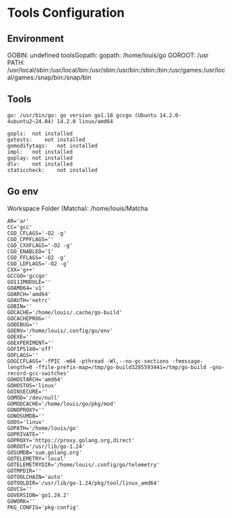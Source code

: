 # Tools Configuration


## Environment

GOBIN: undefined
toolsGopath: 
gopath: /home/louis/go
GOROOT: /usr
PATH: /usr/local/sbin:/usr/local/bin:/usr/sbin:/usr/bin:/sbin:/bin:/usr/games:/usr/local/games:/snap/bin:/snap/bin

## Tools

	go:	/usr/bin/go: go version go1.18 gccgo (Ubuntu 14.2.0-4ubuntu2~24.04) 14.2.0 linux/amd64

	gopls:	not installed
	gotests:	not installed
	gomodifytags:	not installed
	impl:	not installed
	goplay:	not installed
	dlv:	not installed
	staticcheck:	not installed

## Go env

Workspace Folder (Matcha): /home/louis/Matcha

	AR='ar'
	CC='gcc'
	CGO_CFLAGS='-O2 -g'
	CGO_CPPFLAGS=''
	CGO_CXXFLAGS='-O2 -g'
	CGO_ENABLED='1'
	CGO_FFLAGS='-O2 -g'
	CGO_LDFLAGS='-O2 -g'
	CXX='g++'
	GCCGO='gccgo'
	GO111MODULE=''
	GOAMD64='v1'
	GOARCH='amd64'
	GOAUTH='netrc'
	GOBIN=''
	GOCACHE='/home/louis/.cache/go-build'
	GOCACHEPROG=''
	GODEBUG=''
	GOENV='/home/louis/.config/go/env'
	GOEXE=''
	GOEXPERIMENT=''
	GOFIPS140='off'
	GOFLAGS=''
	GOGCCFLAGS='-fPIC -m64 -pthread -Wl,--no-gc-sections -fmessage-length=0 -ffile-prefix-map=/tmp/go-build3285593441=/tmp/go-build -gno-record-gcc-switches'
	GOHOSTARCH='amd64'
	GOHOSTOS='linux'
	GOINSECURE=''
	GOMOD='/dev/null'
	GOMODCACHE='/home/louis/go/pkg/mod'
	GONOPROXY=''
	GONOSUMDB=''
	GOOS='linux'
	GOPATH='/home/louis/go'
	GOPRIVATE=''
	GOPROXY='https://proxy.golang.org,direct'
	GOROOT='/usr/lib/go-1.24'
	GOSUMDB='sum.golang.org'
	GOTELEMETRY='local'
	GOTELEMETRYDIR='/home/louis/.config/go/telemetry'
	GOTMPDIR=''
	GOTOOLCHAIN='auto'
	GOTOOLDIR='/usr/lib/go-1.24/pkg/tool/linux_amd64'
	GOVCS=''
	GOVERSION='go1.24.2'
	GOWORK=''
	PKG_CONFIG='pkg-config'
	
